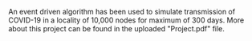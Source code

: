 An event driven algorithm has been used to simulate transmission of COVID-19 in a locality of 10,000 nodes for maximum of 300 days. More about this project can be found in the uploaded "Project.pdf" file.
